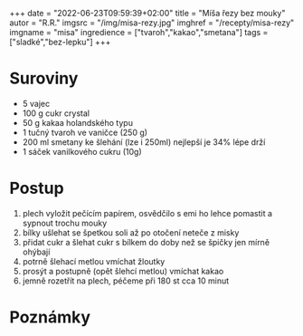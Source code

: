+++
date = "2022-06-23T09:59:39+02:00"
title = "Míša řezy bez mouky"
autor = "R.R."
imgsrc = "/img/misa-rezy.jpg"
imghref = "/recepty/misa-rezy"
imgname = "misa"
ingredience = ["tvaroh","kakao","smetana"]
tags = ["sladké","bez-lepku"]
+++

# Suroviny
- 5 vajec 	
- 100 g cukr crystal 		
- 50 g 	kakaa holandského typu 	 	
- 1 tučný tvaroh ve vaničce (250 g) 	
- 200 ml smetany ke šlehání (lze i 250ml) nejlepší je 34% lépe drží		
- 1 sáček vanilkového cukru (10g) 

# Postup
1. plech vyložit pečícím papírem, osvědčilo s emi ho lehce pomastit a sypnout trochu mouky
2. bílky ušlehat  se špetkou soli až po otočení neteče z misky
3. přidat cukr a šlehat cukr s bílkem do doby než se špičky jen mírně ohýbají
4. potrně šlehací metlou vmíchat žloutky
5. prosýt a  postupně (opět šlehcí metlou) vmíchat kakao
6. jemně rozetřít na plech, péčeme při 180 st cca 10 minut

# Poznámky
 



<!--more-->